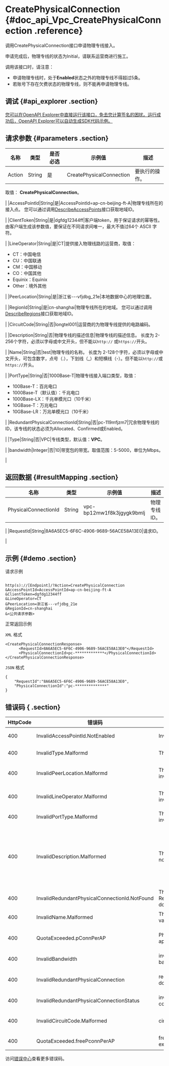 # CreatePhysicalConnection {#doc_api_Vpc_CreatePhysicalConnection .reference}

调用CreatePhysicalConnection接口申请物理专线接入。

申请完成后，物理专线的状态为Initial，请联系运营商进行施工。

调用该接口时，请注意：

-   申请物理专线时，处于**Enabled**状态之外的物理专线不得超过5条。
-   若账号下存在欠费状态的物理专线，则不能再申请物理专线。

## 调试 {#api_explorer .section}

[您可以在OpenAPI Explorer中直接运行该接口，免去您计算签名的困扰。运行成功后，OpenAPI Explorer可以自动生成SDK代码示例。](https://api.aliyun.com/#product=Vpc&api=CreatePhysicalConnection&type=RPC&version=2016-04-28)

## 请求参数 {#parameters .section}

|名称|类型|是否必选|示例值|描述|
|--|--|----|---|--|
|Action|String|是|CreatePhysicalConnection|要执行的操作。

 取值： **CreatePhysicalConnection**。

 |
|AccessPointId|String|是|AccessPointId=ap-cn-beijing-ft-A|物理专线所在的接入点。 您可以通过调用[DescribeAccessPoints](~~36062~~)接口获取地域ID。

 |
|ClientToken|String|是|dgfdg12344ff|客户端token，用于保证请求的幂等性。 由客户端生成该参数值，要保证在不同请求间唯一，最大不值过64个 ASCII 字符。

 |
|LineOperator|String|是|CT|提供接入物理线路的运营商，取值：

 -   CT：中国电信
-   CU：中国联通
-   CM：中国移动
-   CO：中国其他
-   Equinix：Equinix
-   Other：境外其他

 |
|PeerLocation|String|是|浙江省---vfjdbg\_21e|本地数据中心的地理位置。

 |
|RegionId|String|是|cn-shanghai|物理专线所在的地域。 您可以通过调用[DescribeRegions](~~36063~~)接口获取地域ID。

 |
|CircuitCode|String|否|longtel001|运营商的为物理专线提供的电路编码。

 |
|Description|String|否|物理专线的描述信息|物理专线的描述信息。 长度为 2-256个字符，必须以字母或中文开头，但不能以`http://` 或`https://`开头。

 |
|Name|String|否|test|物理专线的名称。 长度为 2-128个字符，必须以字母或中文开头，可包含数字，点号（.），下划线（\_）和短横线（-）。但不能以`http://`或`https://`开头。

 |
|PortType|String|否|1000Base-T|物理专线接入端口类型，取值：

 -   100Base-T：百兆电口
-   1000Base-T（默认值）：千兆电口
-   1000Base-LX：千兆单模光口（10千米）
-   10GBase-T：万兆电口
-   10GBase-LR：万兆单模光口（10千米）

 |
|RedundantPhysicalConnectionId|String|否|pc-119mfjzm7|冗余物理专线的ID，该专线的状态必须为Allocated、Confirmed或Enabled。

 |
|Type|String|否|VPC|专线类型，默认值：**VPC**。

 |
|bandwidth|Integer|否|10|带宽包的带宽。取值范围：5-5000，单位为Mbps。

 |

## 返回数据 {#resultMapping .section}

|名称|类型|示例值|描述|
|--|--|---|--|
|PhysicalConnectionId|String|vpc-bp12mw1f8k3jgygk9bmlj|物理专线ID。

 |
|RequestId|String|8A6A5EC5-6F6C-4906-9689-56ACE58A13E0|请求ID。

 |

## 示例 {#demo .section}

请求示例

``` {#request_demo}

http(s)://[Endpoint]/?Action=CreatePhysicalConnection
&AccessPointId=AccessPointId=ap-cn-beijing-ft-A
&ClientToken=dgfdg12344ff
&LineOperator=CT
&PeerLocation=浙江省---vfjdbg_21e
&RegionId=cn-shanghai
&<公共请求参数>

```

正常返回示例

`XML` 格式

``` {#xml_return_success_demo}
<CreatePhysicalConnectionResponse>
      <RequestId>8A6A5EC5-6F6C-4906-9689-56ACE58A13E0"</RequestId>
      <PhysicalConnectionId>pc-*************</PhysicalConnectionId>
</CreatePhysicalConnectionResponse>
```

`JSON` 格式

``` {#json_return_success_demo}
{
	"RequestId":"8A6A5EC5-6F6C-4906-9689-56ACE58A13E0",
	"PhysicalConnectionId":"pc-**************"
}
```

## 错误码 { .section}

|HttpCode|错误码|错误信息|描述|
|--------|---|----|--|
|400|InvalidAccessPointId.NotEnabled|Invalid access point status.|接入点状态不可用。|
|400|InvalidType.Malformd|The Type provided was invalid.|参数Type的值不合法。|
|400|InvalidPeerLocation.Malformd|The PeerLocation provided was invalid.|参数PeerLocation的值不合法。|
|400|InvalidLineOperator.Malformd|The LineOperator provided was invalid.|参数LineOperator的值不合法。|
|400|InvalidPortType.Malformd|The PortType provided was invalid.|该端口类型不合法。|
|400|InvalidDescription.Malformed|The specifid ?Description? is not valid.|指定的资源描述格式不合法。长度为2-256个字符，不能以 http:// 和 https:// 开头。|
|400|InvalidRedundantPhysicalConnectionId.NotFound|The RedundantPhysicalConnectionId does not found.|冗余物理专线不存在。|
|400|InvalidName.Malformed|The specified ?Name? is not valid.|该名称格式不合法。|
|400|QuotaExceeded.pConnPerAP|Physical connection count per ap quota exceed.|超过接入点的物理专线配额。|
|400|InvalidBandwidth|invalid physical connection banwidth.|物理专线的带宽不合法。|
|400|InvalidRedundantPhysicalConnection|redundant physical connection doesn't belong to current user.|该冗余物理专线不属于您的账号。|
|400|InvalidRedundantPhysicalConnectionStatus|invalid redundant physical connection status.|冗余物理专线状态不合法。|
|400|InvalidCircuitCode.Malformed|circuitCode is illegal.|该CircuitCode不合法。|
|400|QuotaExceeded.freePconnPerAP|free physical connections count excceeded.|超过物理专线配额。|

访问[错误中心](https://error-center.alibabacloud.com/status/product/Vpc)查看更多错误码。


